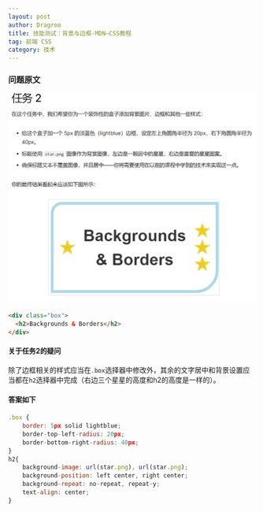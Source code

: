 ```yaml
---
layout: post
author: Dragroo
title: 技能测试：背景与边框-MDN—CSS教程
tag: 前端 CSS
category: 技术
---
```

### 问题原文
![问题原文](../images/1212/屏幕截图%202023-12-12%20101536.png)
```html
<div class="box">
  <h2>Backgrounds & Borders</h2>
</div>
```
#### 关于任务2的疑问
除了边框相关的样式应当在`.box`选择器中修改外，其余的文字居中和背景设置应当都在`h2`选择器中完成（右边三个星星的高度和h2的高度是一样的）。
#### 答案如下
```javascript
.box {
    border: 5px solid lightblue;
    border-top-left-radius: 20px;
    border-bottom-right-radius: 40px;
}
h2{
    background-image: url(star.png), url(star.png);
    background-position: left center, right center;
    background-repeat: no-repeat, repeat-y;
    text-align: center;
}
```